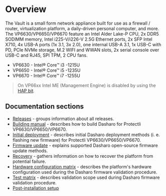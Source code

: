 # Overview

The Vault is a small form network appliance built for use as a firewall /
router, virtualization platform, a daily-driven personal computer, and more.
The VP6630/VP6650/VP6670 feature an Intel Alder Lake-P CPU, 2x DDR5 SODIMM
memory, Intel i225-V/i226-V 2.5G Ethernet ports, 2x SFP Intel X710, 4x USB-A
ports (1x 3.1, 3x 2.0), one internal USB-A 3.1, 1x USB-C with PD, PCIe NVMe
storage, M.2 WIFI and WWAN slots, 2x serial console over USB-C and RJ45, SPI
TPM, 2 CPU fans.

* VP6630 - Intel® Core™ i3 -1215U
* VP6650 - Intel® Core™ i5 -1235U
* VP6670 - Intel® Core™ i7 -1255U

> On VP66xx Intel ME (Management Engine) is disabled by using the
> [HAP bit](../../osf-trivia-list/me.md#hap-altmedisable-bit-aka-disabling-me).

## Documentation sections

* [Releases](releases.md) - groups information about all releases.
* [Building manual](building-manual.md) - describes how to build Dasharo for
  Protectli VP6630/VP6650/VP6670.
* [Initial deployment](initial-deployment.md) - describes initial Dasharo
  deployment methods (i. e. flashing new firmware) for Protectli
  VP6630/VP6650/VP6670.
* [Firmware update](firmware-update.md) - explains supported Dasharo
  open-source firmware update methods.
* [Recovery](recovery.md) - gathers information on how to recover the platform
  from potential failure.
* [Hardware configuration matrix](hardware-matrix.md) - describes the
  platform's hardware configuration used during the Dasharo firmware
  validation procedure.
* [Test matrix](test-matrix.md) - describes validation scope used during
  Dasharo firmware validation procedure.
* [Post-installation setup](../protectli-post-install.md)
